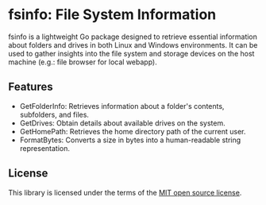 # fsinfo: File System Information
fsinfo is a lightweight Go package designed to retrieve essential information about folders and drives in both Linux and Windows environments. It can be used to gather insights into the file system and storage devices on the host machine (e.g.: file browser for local webapp).

## Features
* GetFolderInfo: Retrieves information about a folder's contents, subfolders, and files.
* GetDrives: Obtain details about available drives on the system.
* GetHomePath: Retrieves the home directory path of the current user.
* FormatBytes: Converts a size in bytes into a human-readable string representation.

## License
This library is licensed under the terms of the [MIT open source license](LICENSE).